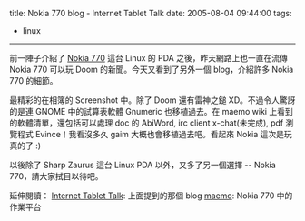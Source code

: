 title: Nokia 770 blog - Internet Tablet Talk
date: 2005-08-04 09:44:00
tags: 
- linux
---

前一陣子介紹了 [Nokia 770](http://wshlab2.ee.kuas.edu.tw/personal/yurenju/archives/000824.php) 這台 Linux 的 PDA 之後，昨天網路上也一直在流傳 Nokia 770 可以玩 Doom 的新聞。今天又看到了另外一個 blog，介紹許多 Nokia 770 的細節。

最精彩的在相簿的 Screenshot 中。除了 Doom 還有雷神之鎚 XD。不過令人驚訝的是連 GNOME 中的試算表軟體 Gnumeric 也移植過去。在 maemo wiki 上看到的軟體清單，還包括可以處理 doc 的 AbiWord, irc client x-chat(未完成), pdf 瀏覽程式 Evince！我看沒多久 gaim 大概也會移植過去吧。看起來 Nokia 這次是玩真的了 :)

以後除了 Sharp Zaurus 這台 Linux PDA 以外，又多了另一個選擇 -- Nokia 770，請大家拭目以待吧。

延伸閱讀：
[Internet Tablet Talk](http://www.internettablettalk.com/): 上面提到的那個 blog
[maemo](http://www.maemo.org/): Nokia 770 中的作業平台